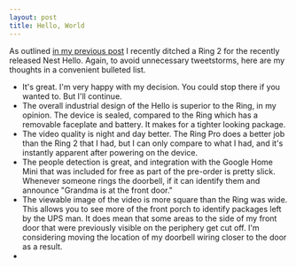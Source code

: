 ```yaml
---
layout: post
title: Hello, World
---
```


As outlined [in my previous post](https://vmstan.com/in-re-doorbells/) I recently ditched a Ring 2 for the recently released Nest Hello. Again, to avoid unnecessary tweetstorms, here are my thoughts in a convenient bulleted list.
* It's great. I'm very happy with my decision.
You could stop there if you wanted to. But I'll continue.
* The overall industrial design of the Hello is superior to the Ring, in my opinion. The device is sealed, compared to the Ring which has a removable faceplate and battery. It makes for a tighter looking package.
* The video quality is night and day better. The Ring Pro does a better job than the Ring 2 that I had, but I can only compare to what I had, and it's instantly apparent after powering on the device.
* The people detection is great, and integration with the Google Home Mini that was included for free as part of the pre-order is pretty slick. Whenever someone rings the doorbell, if it can identify them and announce "Grandma is at the front door."
* The viewable image of the video is more square than the Ring was wide. This allows you to see more of the front porch to identify packages left by the UPS man. It does mean that some areas to the side of my front door that were previously visible on the periphery get cut off. I'm considering moving the location of my doorbell wiring closer to the door as a result.
*  
